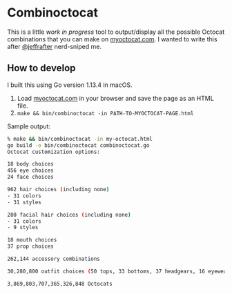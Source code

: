 # Combinoctocat

This is a little _work in progress_ tool to output/display all the possible Octocat combinations
that you can make on [myoctocat.com](https://myoctocat.com/build-your-octocat/). I wanted to write
this after [@jeffrafter](https://github.com/jeffrafter) nerd-sniped me.

## How to develop

I built this using Go version 1.13.4 in macOS.

1. Load [myoctocat.com](https://myoctocat.com/build-your-octocat/) in your browser and save the page as an HTML file.
1. `make && bin/combinoctocat -in PATH-TO-MYOCTOCAT-PAGE.html`

Sample output:

```sh
% make && bin/combinoctocat -in my-octocat.html
go build -o bin/combinoctocat combinoctocat.go
Octocat customization options:

18 body choices
456 eye choices
24 face choices

962 hair choices (including none)
- 31 colors
- 31 styles

280 facial hair choices (including none)
- 31 colors
- 9 styles

18 mouth choices
37 prop choices

262,144 accessory combinations

30,280,800 outfit choices (50 tops, 33 bottoms, 37 headgears, 16 eyewears, 31 footgears)

3,869,803,707,365,326,848 Octocats
```
